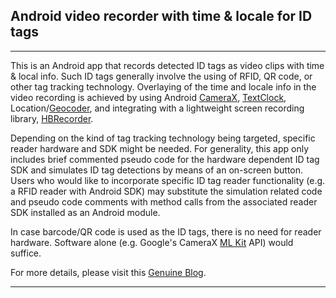 ## Android video recorder with time & locale for ID tags

---

This is an Android app that records detected ID tags as video clips with time & local info.  Such ID tags generally involve the using of RFID, QR code, or other tag tracking technology.  Overlaying of the time and locale info in the video recording is achieved by using Android [CameraX](https://developer.android.com/media/camera/camerax), [TextClock](https://developer.android.com/reference/android/widget/TextClock), Location/[Geocoder](https://developer.android.com/reference/android/location/Geocoder), and integrating with a lightweight screen recording library, [HBRecorder](https://github.com/HBiSoft/HBRecorder).

Depending on the kind of tag tracking technology being targeted, specific reader hardware and SDK might be needed.  For generality, this app only includes brief commented pseudo code for the hardware dependent ID tag SDK and simulates ID tag detections by means of an on-screen button.  Users who would like to incorporate specific ID tag reader functionality (e.g. a RFID reader with Android SDK) may substitute the simulation related code and pseudo code comments with method calls from the associated reader SDK installed as an Android module.

In case barcode/QR code is used as the ID tags, there is no need for reader hardware.  Software alone (e.g. Google's CameraX [ML Kit](https://developer.android.com/media/camera/camerax/mlkitanalyzer) API) would suffice.  

For more details, please visit this [Genuine Blog](https://blog.genuine.com/2024/02/android-video-recorder-for-id-tags/).

---
